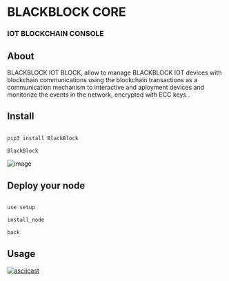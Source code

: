 # BLACKBLOCK CORE

### IOT BLOCKCHAIN CONSOLE


## About

BLACKBLOCK IOT BLOCK, allow to manage BLACKBLOCK IOT devices with blockchain communications using the blockchain transactions as a communication mechanism to interactive and aployment devices and monitorize the events in the network, encrypted with ECC keys .


## Install

```Bash

pip3 install BlackBlock

BlackBlock

```
![image](https://user-images.githubusercontent.com/60758685/218946524-4952865e-cdaf-4c03-b1d8-0721d24d8e2b.png)

## Deploy your node

```Bash

use setup 

install_node

back

```

## Usage 

[![asciicast](https://asciinema.org/a/mLO3rzrGmBgjhszZJjsd35N7I.svg)](https://asciinema.org/a/mLO3rzrGmBgjhszZJjsd35N7I)


